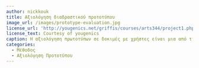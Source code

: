 ```yaml
---
author: nickkouk
title: Αξιολόγηση διαδραστικού προτοτύπου 
image_url: /images/prototype-evaluation.jpg
license_url: 'http://yougenics.net/griffis/courses/arts344/project1.php'
license_text: Courtesy of yougenics
caption: H αξιολόγηση πρωτοτύπων σε δοκιμές με χρήστες είναι μια από τις σημαντικότερες δραστηριότητες του προγραμματισμού της διάδρασης καθώς μας βοηθά να κατανοήσουμε καλύτερα και να ορίσουμε τις ανάγκες ενός χρήστη ή μιας ομάδας χρηστών.
categories:
  - Μέθοδος
  - Αξιολόγηση Προτοτύπου
---
```

